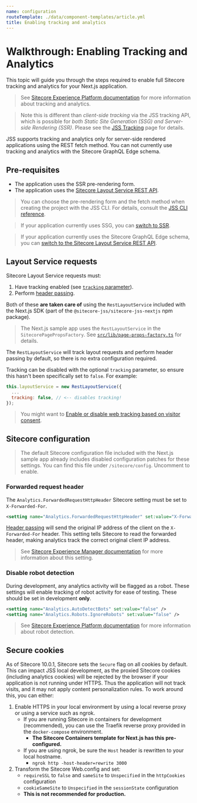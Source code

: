 ```yaml
---
name: configuration
routeTemplate: ./data/component-templates/article.yml
title: Enabling tracking and analytics
---
```

# Walkthrough: Enabling Tracking and Analytics

This topic will guide you through the steps required to enable full Sitecore tracking and analytics for your Next.js application.

> See [Sitecore Experience Platform documentation](https://doc.sitecore.com/developers/101/sitecore-experience-platform/en/web-tracking.html) for more information about tracking and analytics.

> Note this is different than *client-side tracking* via the JSS tracking API, which is possible for *both Static Site Generation (SSG) and Server-side Rendering (SSR)*. Please see the [JSS Tracking](/docs/fundamentals/services/tracking) page for details.

JSS supports tracking and analytics only for server-side rendered applications using the REST fetch method. You can not currently use tracking and analytics with the Sitecore GraphQL Edge schema.

## Pre-requisites

- The application uses the SSR pre-rendering form. 
- The application uses the [Sitecore Layout Service REST API](/docs/fundamentals/services/layout/sitecore-layout-service). 

> You can choose the pre-rendering form and the fetch method when creating the project with the JSS CLI. For details, consult the [JSS CLI reference](/docs/fundamentals/cli).

> If your application currently uses SSG, you can [switch to SSR](/docs/nextjs/page-routing/switching-to-ssr).

> If your application currently uses the Sitecore GraphQL Edge schema, you can [switch to the Sitecore Layout Service REST API](/docs/nextjs/data-fetching/switching-fetch-method).

## Layout Service requests

Sitecore Layout Service requests must:

1. Have tracking enabled (see [`tracking` parameter](/docs/fundamentals/services/layout/sitecore-layout-service#using-the-layout-service)).
2. Perform [header passing](/docs/nextjs/tracking-and-analytics/overview#header-passing).

Both of these **are taken care of** using the `RestLayoutService` included with the Next.js SDK (part of the `@sitecore-jss/sitecore-jss-nextjs` npm package).

> The Next.js sample app uses the `RestLayoutService` in the `SitecorePagePropsFactory`. See [`src/lib/page-props-factory.ts`](https://github.com/Sitecore/jss/blob/master/samples/nextjs/src/lib/page-props-factory.ts) for details.

The `RestLayoutService` will track layout requests and perform header passing by default, so there is no extra configuration required. 

Tracking can be disabled with the optional `tracking` parameter, so ensure this hasn't been specifically set to `false`. For example:

```javascript
this.layoutService = new RestLayoutService({
  ...
  tracking: false, // <-- disables tracking!
});
``` 

> You might want to [Enable or disable web tracking based on visitor consent](https://doc.sitecore.com/developers/101/sitecore-experience-platform/en/enable-or-disable-web-tracking-based-on-visitor-consent.html).

## Sitecore configuration

> The default Sitecore configuration file included with the Next.js sample app already includes disabled configuration patches for these settings. You can find this file under `/sitecore/config`. Uncomment to enable.

### Forwarded request header

The `Analytics.ForwardedRequestHttpHeader` Sitecore setting must be set to `X-Forwarded-For`.

```xml
<setting name="Analytics.ForwardedRequestHttpHeader" set:value="X-Forwarded-For" />
```

[Header passing](/docs/nextjs/tracking-and-analytics/overview#header-passing) will send the original IP address of the client on the `X-Forwarded-For` header. This setting tells Sitecore to read the forwarded header, making analytics track the correct original client IP address.

> See [Sitecore Experience Manager documentation](https://doc.sitecore.com/developers/101/sitecore-experience-manager/en/set-up-sitecore-ip-geolocation.html) for more information about this setting.

### Disable robot detection

During development, any analytics activity will be flagged as a robot. These settings will enable tracking of robot activity for ease of testing. These should be set in development **only**.

```xml
<setting name="Analytics.AutoDetectBots" set:value="false" />
<setting name="Analytics.Robots.IgnoreRobots" set:value="false" />
```

> See [Sitecore Experience Platform documentation](https://doc.sitecore.com/developers/101/sitecore-experience-platform/en/robot-detection-overview.html) for more information about robot detection.

## Secure cookies

As of Sitecore 10.0.1, Sitecore sets the `Secure` flag on all cookies by default. This can impact JSS local development, as the proxied Sitecore cookies (including analytics cookies) will be rejected by the browser if your application is not running under HTTPS. Thus the application will not track visits, and it may not apply content personalization rules. To work around this, you can either:

1. Enable HTTPS in your local environment by using a local reverse proxy or using a service such as ngrok.
    * If you are running Sitecore in containers for development (recommended), you can use the Traefik reverse proxy provided in the `docker-compose` environment.
        * **The Sitecore Containers template for Next.js has this pre-configured.**
    * If you are using ngrok, be sure the `Host` header is rewritten to your local hostname.
        * `ngrok http -host-header=rewrite 3000`
2. Transform the Sitecore Web.config and set:
    * `requireSSL` to `false` and `sameSite` to `Unspecified` in the `httpCookies` configuration
    * `cookieSameSite` to `Unspecified` in the `sessionState` configuration
    * **This is not recommended for production.**
